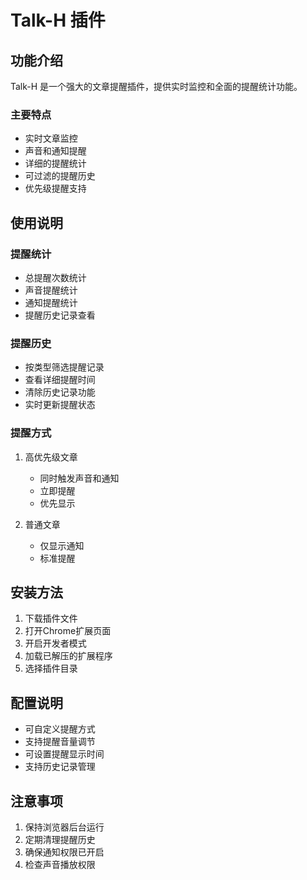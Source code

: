 # Talk-H 插件

## 功能介绍
Talk-H 是一个强大的文章提醒插件，提供实时监控和全面的提醒统计功能。

### 主要特点
- 实时文章监控
- 声音和通知提醒
- 详细的提醒统计
- 可过滤的提醒历史
- 优先级提醒支持

## 使用说明

### 提醒统计
- 总提醒次数统计
- 声音提醒统计
- 通知提醒统计
- 提醒历史记录查看

### 提醒历史
- 按类型筛选提醒记录
- 查看详细提醒时间
- 清除历史记录功能
- 实时更新提醒状态

### 提醒方式
1. 高优先级文章
   - 同时触发声音和通知
   - 立即提醒
   - 优先显示

2. 普通文章
   - 仅显示通知
   - 标准提醒

## 安装方法
1. 下载插件文件
2. 打开Chrome扩展页面
3. 开启开发者模式
4. 加载已解压的扩展程序
5. 选择插件目录

## 配置说明
- 可自定义提醒方式
- 支持提醒音量调节
- 可设置提醒显示时间
- 支持历史记录管理

## 注意事项
1. 保持浏览器后台运行
2. 定期清理提醒历史
3. 确保通知权限已开启
4. 检查声音播放权限